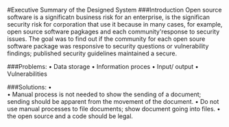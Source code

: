 #Executive Summary of the Designed System
###Introduction
Open source software is a significatn business risk for an enterprise, is the significan security risk for corporation that use it because in many cases, for example, open source software pagkages and each community'response to security issues. The goal was to find out if the community for each open soure software package was responsive to security questions or vulnerability findings; published security guidelines maintained a secure.

###Problems:
•	Data storage 
•	Information proces
•	Input/ output
•	Vulnerabilities

###Solutions:
•	 
•	Manual process is not needed to show the sending of a document; sending should be apparent from the movement of the document.
•	Do not use manual processes to file documents; show document going into files.
•	the open source and a code should be legal.




